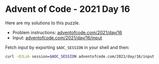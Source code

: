 # Advent of Code - 2021 Day 16
Here are my solutions to this puzzle.

* Problem instructions: [adventofcode.com/2021/day/16](https://adventofcode.com/2021/day/16)
* Input: [adventofcode.com/2021/day/16/input](https://adventofcode.com/2021/day/16/input)

Fetch input by exporting `$AOC_SESSION` in your shell and then:
```bash
curl -OJLsb session=$AOC_SESSION adventofcode.com/2021/day/16/input
```
